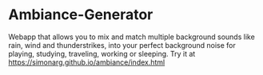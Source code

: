 # Ambiance-Generator
Webapp that allows you to mix and match multiple background sounds like rain, wind and thunderstrikes, into your perfect background noise for playing, studying, traveling, working or sleeping.
Try it at https://simonarg.github.io/ambiance/index.html
